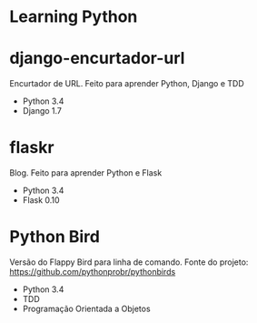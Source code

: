 Learning Python
================

django-encurtador-url
===
Encurtador de URL. Feito para aprender Python, Django e TDD

- Python 3.4
- Django 1.7

flaskr
===
Blog. Feito para aprender Python e Flask

- Python 3.4
- Flask 0.10

Python Bird
===
Versão do Flappy Bird para linha de comando.
Fonte do projeto: https://github.com/pythonprobr/pythonbirds

- Python 3.4
- TDD
- Programação Orientada a Objetos
